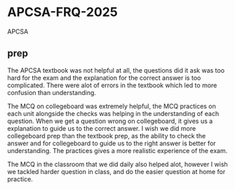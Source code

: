 # APCSA-FRQ-2025
APCSA
## prep
The APCSA textbook was not helpful at all, the questions did it ask was too hard for the exam and the explanation for the correct answer is too complicated. There were alot of errors in the textbook which led to more confusion than understanding. 

The MCQ on collegeboard was extremely helpful, the MCQ practices on each unit alongside the checks was helping in the understanding of each question. When we get a question wrong on collegeboard, it gives us a explanation to guide us to the correct answer. I wish we did more collegeboard prep than the textbook prep, as the ability to check the answer and for collegeboard to guide us to the right answer is better for understanding. The practices gives a more realistic experience of the exam. 

The MCQ in the classroom that we did daily also helped alot, however I wish we tackled harder question in class, and do the easier question at home for practice.

